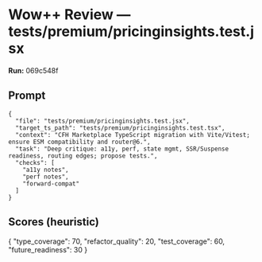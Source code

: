 # Wow++ Review — tests/premium/pricinginsights.test.jsx

**Run:** 069c548f

## Prompt

```
{
  "file": "tests/premium/pricinginsights.test.jsx",
  "target_ts_path": "tests/premium/pricinginsights.test.tsx",
  "context": "CFH Marketplace TypeScript migration with Vite/Vitest; ensure ESM compatibility and router@6.",
  "task": "Deep critique: a11y, perf, state mgmt, SSR/Suspense readiness, routing edges; propose tests.",
  "checks": [
    "a11y notes",
    "perf notes",
    "forward-compat"
  ]
}
```

## Scores (heuristic)

{
  "type_coverage": 70,
  "refactor_quality": 20,
  "test_coverage": 60,
  "future_readiness": 30
}
